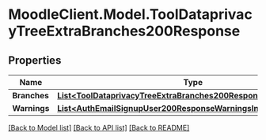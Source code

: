 # MoodleClient.Model.ToolDataprivacyTreeExtraBranches200Response

## Properties

Name | Type | Description | Notes
------------ | ------------- | ------------- | -------------
**Branches** | [**List&lt;ToolDataprivacyTreeExtraBranches200ResponseBranchesInner&gt;**](ToolDataprivacyTreeExtraBranches200ResponseBranchesInner.md) |  | 
**Warnings** | [**List&lt;AuthEmailSignupUser200ResponseWarningsInner&gt;**](AuthEmailSignupUser200ResponseWarningsInner.md) |  | [optional] 

[[Back to Model list]](../README.md#documentation-for-models) [[Back to API list]](../README.md#documentation-for-api-endpoints) [[Back to README]](../README.md)

